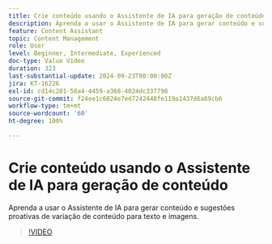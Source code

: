 ```yaml
---
title: Crie conteúdo usando o Assistente de IA para geração de conteúdo
description: Aprenda a usar o Assistente de IA para gerar conteúdo e sugestões proativas de variação de conteúdo para texto e imagens.
feature: Content Assistant
topic: Content Management
role: User
level: Beginner, Intermediate, Experienced
doc-type: Value Video
duration: 323
last-substantial-update: 2024-09-23T00:00:00Z
jira: KT-16226
exl-id: cd14c201-58a4-4459-a368-4024dc337798
source-git-commit: f24ee1c6024e7ed7242448fe119a1437d6a69cb6
workflow-type: tm+mt
source-wordcount: '60'
ht-degree: 100%

---
```


# Crie conteúdo usando o Assistente de IA para geração de conteúdo

Aprenda a usar o Assistente de IA para gerar conteúdo e sugestões proativas de variação de conteúdo para texto e imagens.

>[!VIDEO](https://video.tv.adobe.com/v/3434640/?learn=on&captions=por_br)
